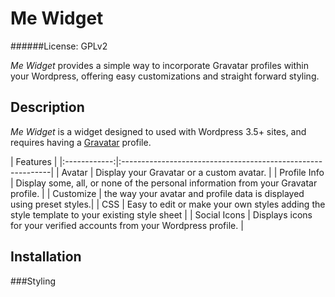 Me Widget
=========
######License: GPLv2

*Me Widget* provides a simple way to incorporate Gravatar profiles within
your Wordpress, offering easy customizations and straight forward styling.

Description
-----------
*Me Widget* is a widget designed to used with Wordpress 3.5+ sites, and requires
having a [Gravatar](https://gravatar.com) profile.

| Features                                                                   |
|:------------:|:------------------------------------------------------------|
| Avatar       | Display your Gravatar or a custom avatar.                   |
| Profile Info | Display some, all, or none of the personal information from your Gravatar profile. |
| Customize    | the way your avatar and profile data is displayed using preset styles.|
| CSS          | Easy to edit or make your own styles adding the style template to your existing style sheet |
| Social Icons | Displays icons for your verified accounts from your Wordpress profile. |

Installation
------------

###Styling


